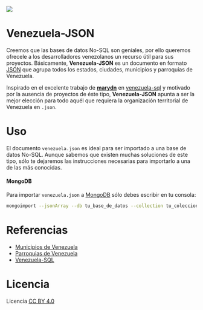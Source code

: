 ![](http://i.imgur.com/88FpuUJ.png)

# Venezuela-JSON

Creemos que las bases de datos No-SQL son geniales, por ello queremos ofrecele a los desarrolladores venezolanos un recurso útil para sus proyectos. Básicamente, **Venezuela-JSON** es un documento en formato [JSON](http://es.wikipedia.org/wiki/JSON) que agrupa todos los estados, ciudades, municipios y parroquias de Venezuela.

Inspirado en el excelente trabajo de [**marydn**](https://github.com/marydn) en [venezuela-sql](https://github.com/marydn/venezuela-sql) y motivado por la ausencia de proyectos de éste tipo, **Venezuela-JSON** apunta a ser la mejor elección para todo aquél que requiera la organización territorial de Venezuela en `.json`.

# Uso

El documento `venezuela.json` es ideal para ser importado a una base de datos No-SQL. Aunque sabemos que existen muchas soluciones de este tipo, sólo te dejaremos las instrucciones necesarias para importarlo a una de las más conocidas.

#### MongoDB

Para importar `venezuela.json` a [MongoDB](http://www.mongodb.com/mongodb-overview) sólo debes escribir en tu consola:

```bash
mongoimport --jsonArray --db tu_base_de_datos --collection tu_coleccion --type json --file "/ruta/a/venezuela.json"
```

# Referencias

- [Municipios de Venezuela](https://es.wikipedia.org/wiki/Anexo:Municipios_de_Venezuela)
- [Parroquias de Venezuela](https://es.wikipedia.org/wiki/Categor%C3%ADa:Anexos:Parroquias_de_Venezuela)
- [Venezuela-SQL](https://github.com/marydn/venezuela-sql)

# Licencia

Licencia [CC BY 4.0](http://creativecommons.org/licenses/by/4.0/deed.es_ES)
